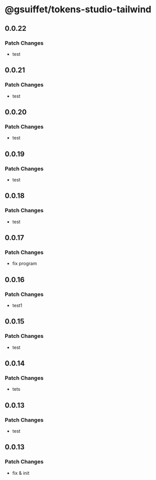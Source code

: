# @gsuiffet/tokens-studio-tailwind

## 0.0.22

### Patch Changes

- test

## 0.0.21

### Patch Changes

- test

## 0.0.20

### Patch Changes

- test

## 0.0.19

### Patch Changes

- test

## 0.0.18

### Patch Changes

- test

## 0.0.17

### Patch Changes

- fix program

## 0.0.16

### Patch Changes

- test1

## 0.0.15

### Patch Changes

- test

## 0.0.14

### Patch Changes

- tets

## 0.0.13

### Patch Changes

- test

## 0.0.13

### Patch Changes

- fix & init
